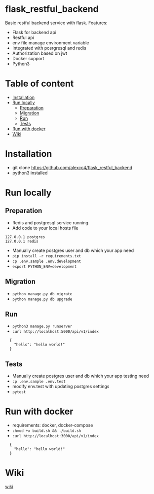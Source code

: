 # flask_restful_backend
Basic restful backend service with flask. Features:
  - Flask for backend api
  - Restful api
  - env file manage environment variable
  - Integrated with posrgresql and redis
  - Authorization based on jwt
  - Docker support
  - Python3

# Table of content
  - [Installation](#installation) 
  - [Run locally](#run-locally)
    - [Preparation](#preparation)
    - [Migration](#migration)
    - [Run](#run)
    - [Tests](#tests)
  - [Run with docker](#run-with-docker)
  - [Wiki](#wiki)

# Installation
  -  git clone https://github.com/alexcc4/flask_restful_backend
  -  python3 installed
  
# Run locally

## Preparation
  - Redis and postgresql service running
  - Add code  to your local hosts file
  ```
  127.0.0.1	postgres
  127.0.0.1	redis
  ```
  - Manually create postgres user and db which your app need
  - `pip install -r requirements.txt`
  - `cp .env.sample .env.development`
  - `export PYTHON_ENV=development`

## Migration
  - `python manage.py db migrate`
  - `python manage.py db upgrade`

## Run
  - `python3 manage.py runserver`
  - `curl http://localhost:5000/api/v1/index`
  ```
    {
      "hello": "hello world!"
    }
  ```
  
## Tests
  - Manually create postgres user and db which your app testing need
  - `cp .env.sample .env.test`
  - modify env.test with updating postgres settings
  - `pytest` 


# Run with docker
  - requirements: docker, docker-compose
  - `chmod +x build.sh && ./build.sh`
  - `curl http://localhost:3000/api/v1/index`
  ```
    {
      "hello": "hello world!"
    }
  ```
    
# Wiki
 [wiki](https://github.com/alexcc4/flask_restful_backend/wiki/General-API-Rule)